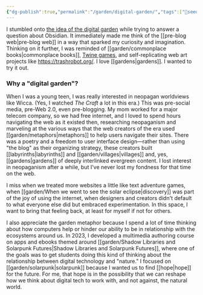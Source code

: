 ```yaml
---
{"dg-publish":true,"permalink":"/garden/digital-garden/","tags":["🌱seedling"],"noteIcon":"1","created":"2024-04-05T22:16:35.000-05:00","updated":"2024-04-09T10:26:19.000-05:00"}
---
```


I stumbled onto [the idea of the digital garden](https://obsidian.rocks/creating-a-digital-garden-in-obsidian/) while trying to answer a question about Obsidian. It immediately made me think of the [[pre-blog web\|pre-blog web]] in a way that sparked my curiosity and imagination. Thinking on it further, I was reminded of [[garden/commonplace books\|commonplace books]], [Twine games](https://nonmodernist.com/next-lunar-baedeker/), and self-replicating web art projects like https://trashrobot.org/. I love [[gardens\|gardens]]. I wanted to try it out.
### Why a "digital garden"?
When I was a young teen, I was really interested in neopagan worldviews like Wicca. (Yes, I watched *The Craft* a lot in this era.) This was pre-social media, pre-Web 2.0, even pre-blogging. My mom worked for a major telecom company, so we had free internet, and I loved to spend hours navigating the web as it existed then, researching neopaganism and marveling at the various ways that the web creators of the era used [[garden/metaphors\|metaphors]] to help users navigate their sites. There was a poetry and a freedom to user interface design—rather than using "the blog" as their organizing strategy, these creators built [[labyrinths\|labyrinths]] and [[garden/villages\|villages]] and, yes, [[gardens\|gardens]] of deeply interlinked evergreen content. I lost interest in neopaganism after a while, but I've never lost my fondness for that time on the web. 

I miss when we treated more websites a little like text adventure games, when [[garden/When we went to see the solar eclipse\|discovery]] was part of the joy of using the internet, when designers and creators didn't default to what everyone else did but embraced experimentation. In this space, I want to bring that feeling back, at least for myself if not for others. 

I also appreciate the garden metaphor because I spend a lot of time thinking about how computers help or hinder our ability to be in relationship with the ecosystems around us. In 2023, I developed a multimedia authoring course on apps and ebooks themed around [[garden/Shadow Libraries and Solarpunk Futures\|Shadow Libraries and Solarpunk Futures]], where one of the goals was to get students doing this kind of thinking about the relationship between digital technology and "nature." I focused on [[garden/solarpunk\|solarpunk]] because I wanted us to find [[hope\|hope]] for the future. For me, that hope is in the possibility that we can reshape how we think about digital tech to work with, and not against, the natural world.